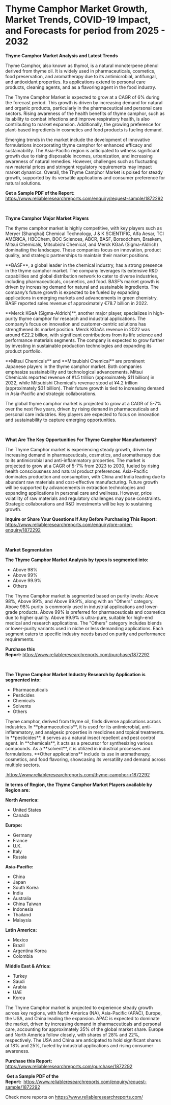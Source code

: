 <p><h1>Thyme Camphor Market Growth, Market Trends, COVID-19 Impact, and Forecasts for period from 2025 - 2032</h1></p><p><strong>Thyme Camphor Market Analysis and Latest Trends</strong></p>
<p><p>Thyme Camphor, also known as thymol, is a natural monoterpene phenol derived from thyme oil. It is widely used in pharmaceuticals, cosmetics, food preservation, and aromatherapy due to its antimicrobial, antifungal, and antioxidant properties. Its applications extend to personal care products, cleaning agents, and as a flavoring agent in the food industry.</p><p>The Thyme Camphor Market is expected to grow at a CAGR of 6% during the forecast period. This growth is driven by increasing demand for natural and organic products, particularly in the pharmaceutical and personal care sectors. Rising awareness of the health benefits of thyme camphor, such as its ability to combat infections and improve respiratory health, is also contributing to market expansion. Additionally, the growing preference for plant-based ingredients in cosmetics and food products is fueling demand.</p><p>Emerging trends in the market include the development of innovative formulations incorporating thyme camphor for enhanced efficacy and sustainability. The Asia-Pacific region is anticipated to witness significant growth due to rising disposable incomes, urbanization, and increasing awareness of natural remedies. However, challenges such as fluctuating raw material prices and stringent regulatory requirements may impact market dynamics. Overall, the Thyme Camphor Market is poised for steady growth, supported by its versatile applications and consumer preference for natural solutions.</p></p>
<p><strong>Get a Sample PDF of the Report:&nbsp;</strong> <a href="https://www.reliableresearchreports.com/enquiry/request-sample/1872292?utm_campaign=2096&utm_medium=2&utm_source=Github&utm_content=ia&utm_term=25012025&utm_id=thyme-camphor">https://www.reliableresearchreports.com/enquiry/request-sample/1872292</a></p>
<p>&nbsp;</p>
<p><strong>Thyme Camphor Major Market Players</strong></p>
<p><p>The thyme camphor market is highly competitive, with key players such as Meryer (Shanghai) Chemical Technology, J & K SCIENTIFIC, Alfa Aesar, TCI AMERICA, HBCChem, BOC Sciences, ABCR, BASF, Borsodchem, Braskem, Mitsui Chemicals, Mitsubishi Chemical, and Merck KGaA (Sigma-Aldrich) dominating the landscape. These companies focus on innovation, product quality, and strategic partnerships to maintain their market positions.</p><p>**BASF**, a global leader in the chemical industry, has a strong presence in the thyme camphor market. The company leverages its extensive R&D capabilities and global distribution network to cater to diverse industries, including pharmaceuticals, cosmetics, and food. BASF’s market growth is driven by increasing demand for natural and sustainable ingredients. The company’s future growth is expected to be fueled by expanding applications in emerging markets and advancements in green chemistry. BASF reported sales revenue of approximately €78.7 billion in 2022.</p><p>**Merck KGaA (Sigma-Aldrich)**, another major player, specializes in high-purity thyme camphor for research and industrial applications. The company’s focus on innovation and customer-centric solutions has strengthened its market position. Merck KGaA’s revenue in 2022 was around €22.2 billion, with significant contributions from its life science and performance materials segments. The company is expected to grow further by investing in sustainable production technologies and expanding its product portfolio.</p><p>**Mitsui Chemicals** and **Mitsubishi Chemical** are prominent Japanese players in the thyme camphor market. Both companies emphasize sustainability and technological advancements. Mitsui Chemicals reported revenue of ¥1.5 trillion (approximately $11 billion) in 2022, while Mitsubishi Chemical’s revenue stood at ¥4.2 trillion (approximately $31 billion). Their future growth is tied to increasing demand in Asia-Pacific and strategic collaborations.</p><p>The global thyme camphor market is projected to grow at a CAGR of 5-7% over the next five years, driven by rising demand in pharmaceuticals and personal care industries. Key players are expected to focus on innovation and sustainability to capture emerging opportunities.</p></p>
<p>&nbsp;</p>
<p><strong>What Are The Key Opportunities For Thyme Camphor Manufacturers?</strong></p>
<p><p>The Thyme Camphor market is experiencing steady growth, driven by increasing demand in pharmaceuticals, cosmetics, and aromatherapy due to its antimicrobial and anti-inflammatory properties. The market is projected to grow at a CAGR of 5-7% from 2023 to 2030, fueled by rising health consciousness and natural product preferences. Asia-Pacific dominates production and consumption, with China and India leading due to abundant raw materials and cost-effective manufacturing. Future growth will be supported by advancements in extraction technologies and expanding applications in personal care and wellness. However, price volatility of raw materials and regulatory challenges may pose constraints. Strategic collaborations and R&D investments will be key to sustaining growth.</p></p>
<p><strong>Inquire or Share Your Questions If Any Before Purchasing This Report:</strong> <a href="https://www.reliableresearchreports.com/enquiry/pre-order-enquiry/1872292?utm_campaign=2096&utm_medium=2&utm_source=Github&utm_content=ia&utm_term=25012025&utm_id=thyme-camphor">https://www.reliableresearchreports.com/enquiry/pre-order-enquiry/1872292</a></p>
<p>&nbsp;</p>
<p><strong>Market Segmentation</strong></p>
<p><strong>The Thyme Camphor Market Analysis by types is segmented into:</strong></p>
<p><ul><li>Above 98%</li><li>Above 99%</li><li>Above 99.9%</li><li>Others</li></ul></p>
<p><p>The Thyme Camphor market is segmented based on purity levels: Above 98%, Above 99%, and Above 99.9%, along with an "Others" category. Above 98% purity is commonly used in industrial applications and lower-grade products. Above 99% is preferred for pharmaceuticals and cosmetics due to higher quality. Above 99.9% is ultra-pure, suitable for high-end medical and research applications. The "Others" category includes blends or lower-purity variants used in niche or less demanding applications. Each segment caters to specific industry needs based on purity and performance requirements.</p></p>
<p><strong>Purchase this Report:&nbsp;</strong><a href="https://www.reliableresearchreports.com/purchase/1872292?utm_campaign=2096&utm_medium=2&utm_source=Github&utm_content=ia&utm_term=25012025&utm_id=thyme-camphor">https://www.reliableresearchreports.com/purchase/1872292</a></p>
<p>&nbsp;</p>
<p><strong>The Thyme Camphor Market Industry Research by Application is segmented into:</strong></p>
<p><ul><li>Pharmaceuticals</li><li>Pesticides</li><li>Chemicals</li><li>Solvents</li><li>Others</li></ul></p>
<p><p>Thyme camphor, derived from thyme oil, finds diverse applications across industries. In **pharmaceuticals**, it is used for its antimicrobial, anti-inflammatory, and analgesic properties in medicines and topical treatments. In **pesticides**, it serves as a natural insect repellent and pest control agent. In **chemicals**, it acts as a precursor for synthesizing various compounds. As a **solvent**, it is utilized in industrial processes and formulations. **Other applications** include its use in aromatherapy, cosmetics, and food flavoring, showcasing its versatility and demand across multiple sectors.</p></p>
<p><a href="https://www.reliableresearchreports.com/thyme-camphor-r1872292?utm_campaign=2096&utm_medium=2&utm_source=Github&utm_content=ia&utm_term=25012025&utm_id=thyme-camphor">&nbsp;https://www.reliableresearchreports.com/thyme-camphor-r1872292</a></p>
<p><strong>In terms of Region, the Thyme Camphor Market Players available by Region are:</strong></p>
<p>
    <p> <strong> North America: </strong>
        <ul>
            <li>United States</li>
            <li>Canada</li>
        </ul>
        </p> 
    <p> <strong> Europe: </strong>
        <ul>
            <li>Germany</li>
            <li>France</li>
            <li>U.K.</li>
            <li>Italy</li>
            <li>Russia</li>
        </ul>
        </p> 
    <p> <strong> Asia-Pacific: </strong>
        <ul>
            <li>China</li>
            <li>Japan</li>
            <li>South Korea</li>
            <li>India</li>
            <li>Australia</li>
            <li>China Taiwan</li>
            <li>Indonesia</li>
            <li>Thailand</li>
            <li>Malaysia</li>
        </ul>
        </p> 
    <p> <strong> Latin America: </strong>
        <ul>
            <li>Mexico</li>
            <li>Brazil</li>
            <li>Argentina Korea</li>
            <li>Colombia</li>
        </ul>
        </p> 
    <p> <strong> Middle East & Africa: </strong>
        <ul>
            <li>Turkey</li>
            <li>Saudi</li>
            <li>Arabia</li>
            <li>UAE</li>
            <li>Korea</li>
        </ul>
    </p>
    </p>
<p><p>The Thyme Camphor market is projected to experience steady growth across key regions, with North America (NA), Asia-Pacific (APAC), Europe, the USA, and China leading the expansion. APAC is expected to dominate the market, driven by increasing demand in pharmaceuticals and personal care, accounting for approximately 35% of the global market share. Europe and North America follow closely, with shares of 28% and 22%, respectively. The USA and China are anticipated to hold significant shares at 18% and 25%, fueled by industrial applications and rising consumer awareness.</p></p>
<p><strong>Purchase this Report: </strong><a href="https://www.reliableresearchreports.com/purchase/1872292?utm_campaign=2096&utm_medium=2&utm_source=Github&utm_content=ia&utm_term=25012025&utm_id=thyme-camphor">https://www.reliableresearchreports.com/purchase/1872292</a></p>
<p>&nbsp;<strong>Get a Sample PDF of the Report:&nbsp;&nbsp;</strong><a href="https://www.reliableresearchreports.com/enquiry/request-sample/1872292?utm_campaign=2096&utm_medium=2&utm_source=Github&utm_content=ia&utm_term=25012025&utm_id=thyme-camphor">https://www.reliableresearchreports.com/enquiry/request-sample/1872292</a></p>
<p><strong></strong></p>
<p>Check more reports on <a href="https://www.reliableresearchreports.com/?utm_campaign=2096&utm_medium=2&utm_source=Github&utm_content=ia&utm_term=25012025&utm_id=thyme-camphor">https://www.reliableresearchreports.com/</a></p>
